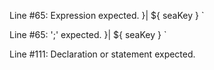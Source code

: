 Line #65: Expression expected.
 }| ${ seaKey } `

Line #65: ';' expected.
 }| ${ seaKey } `

Line #111: Declaration or statement expected.
